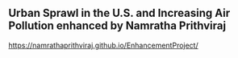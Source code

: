 ## Urban Sprawl in the U.S. and Increasing Air Pollution enhanced by Namratha Prithviraj

https://namrathaprithviraj.github.io/EnhancementProject/
